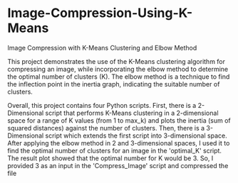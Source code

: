 # Image-Compression-Using-K-Means
Image Compression with K-Means Clustering and Elbow Method

This project demonstrates the use of the K-Means clustering algorithm for compressing an image, while incorporating the elbow method to determine the optimal number of clusters (K). The elbow method is a technique to find the inflection point in the inertia graph, indicating the suitable number of clusters.

Overall, this project contains four Python scripts. First, there is a 2-Dimensional script that performs K-Means clustering in a 2-dimensional space for a range of K values (from 1 to max_k) and plots the inertia (sum of squared distances) against the number of clusters. Then, there is a 3-Dimensional script which extends the first script into 3-dimensional space. After applying the elbow method in 2 and 3-dimensional spaces, I used it to find the optimal number of clusters for an image in the 'optimal_K' script. The result plot showed that the optimal number for K would be 3. So, I provided 3 as an input in the 'Compress_Image' script and compressed the file
